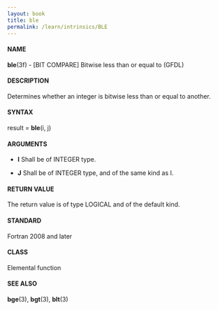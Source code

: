 ```yaml
---
layout: book
title: ble
permalink: /learn/intrinsics/BLE
---
```

#### NAME

__ble__(3f) - \[BIT COMPARE\] Bitwise less than or equal to
(GFDL)

#### DESCRIPTION

Determines whether an integer is bitwise less than or equal to another.

#### SYNTAX

result = __ble__(i, j)

#### ARGUMENTS

  - __I__
    Shall be of INTEGER type.

  - __J__
    Shall be of INTEGER type, and of the same kind as I.

#### RETURN VALUE

The return value is of type LOGICAL and of the default kind.

#### STANDARD

Fortran 2008 and later

#### CLASS

Elemental function

#### SEE ALSO

__bge__(3), __bgt__(3), __blt__(3)
